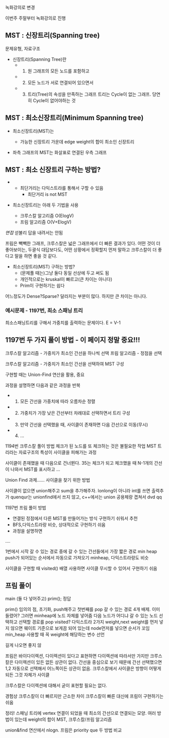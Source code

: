 녹화강의로 변경

이번주 주말부터 녹화강의로 진행

## MST : 신장트리(Spanning tree) 
문제유형, 자료구조

* 신장트리(Spanning Tree)란
    * 1) 원 그래프의 모든 노드를 포함하고
    * 2) 모든 노드가 서로 연결되어 있으면서
    * 3) 트리(Tree)의 속성을 만족하는 그래프
트리는 Cycle이 없는 그래프. 당연히 Cycle이 없어야하는 것

## MST : 최소신장트리(Minimum Spanning tree)
* 최소신장트리(MST)는 
    * 가능한 신장트리 가운데 edge weight의 합이 최소인 신장트리

* 좌측 그래프의 MST는 화살표로 연결된 우측 그래프

## MST : 최소 신장트리 구하는 방법?
* 
    * 최단거리는 다익스트라를 통해서 구할 수 있음
        * 최단거리 is not MST

* 최소신장트리는 아래 두 기법을 사용
    * 크루스칼 알고리즘
            O(ElogV)
    * 프림 알고리즘
            O(V+ElogV)

*면접* 섣불리 답을 내려서는 안됨

프림은 빽빽한 그래프, 크루스칼은 넓은 그래프에서 더 빠른 결과가 있다.
어떤 것이 더 좋아보이는, 두괄식 대답보다도, 어떤 상황에서 정확할지 먼저 말하고 크루스칼이 더 좋다고 말을 하면 좋을 것 같다.

* 최소신장트리(MST) 구하는 방법?
    * (문제풀 때는)그냥 둘다 동일 선상에 두고 써도 됨
    * 개인적으로는 kruskal이 빠르고(큰 차이는 아니다)
    * Prim이 구현하기는 쉽다

어느정도가 Dense?Sparse? 달라지는 부분이 많다. 하지만 큰 차이는 아니다.

### 예시문제 - 1197번, 최소 스패닝 트리

최소스패닝트리를 구해서 가중치를 출력하는 문제이다.
E = V-1

## 1197번 두 가지 풀이 방법 - 이 페이지 정말 중요!!!
크루스칼 알고리즘 - 가중치가 최소인 간선을 하나씩 선택
프림 알고리즘 - 정점을 선택

크루스칼 알고리즘 - 가중치가 최소인 간선을 선택하여 MST 구성

구현할 때는 Union-Find 연산을 활용, 중요

과정을 설명하면 다음과 같은 과정을 반복
* 1. 모든 간선을 가중치에 따라 오름차순 정렬
* 2. 가중치가 가장 낮은 간선부터 차례대로 선택하면서 트리 구성
* 3. 만약 간선을 선택했을 때, 사이클이 존재하면 다음 간선으로 이동(무시)
* 4. ...

1194번 크루스칼 풀이 방법
체크가 된 노드를 또 체크하는 것은 불필요한 작업
MST 트리라는 자료구조의 특성이 사이클을 피해가는 과정

사이클이 존재했을 때 다음으로 건너뛴다.
35는 체크가 되고 체크했을 때 N-1개의 간선이 나와서 MST를 표시하고 ...

Union Find 과제...... 사이클을 찾기 위한 방법

사이클이 없으면 union해주고 sum을 추가해주자.
lonlong이 아니라 int를 쓰면 출력추가
quenqur는 unionfind에서 쓰지 않고, c++에서는 union 공용체랑 겹쳐서 dvd qq


1197번 프림 풀이 방법
* 연결된 정점에서 다른 MST를 만들어가는 방식
구현하기 쉬워서 추천
* BFS,다익스트라랑 비슷, 상대적으로 구현하기 쉬움
* 과정을 설명하면 

....

1번에서 시작 갈 수 있는 경로 중에 
갈 수 있는 간선들에서 가장 짧은 경로
min heap
push가 되어있는 순서에서 자동으로 가져오기
minheap, 다익스트라랑도 비슷

사이클을 구현할 때 visited() 배열 사용하면 사이클 무시할 수 있어서 구현하기 쉬움

## 프림 풀이
main (둘 다 넣어주고)
prim();
정답

prim() 
임의의 점, 초기화,  push해주고 첫번째를 pop 갈 수 있는 경로 4개 배제.
이미 들렸어? 그러면 minheap에 노드 자체를 넣어줌
다음 노드가 어디냐
갈 수 있는 노드 선택하고 선택할 경로를 pop
visited? 
다익스트라 2가지 weight,next
weight를 먼저 넣지 않으면 웨이트 기준으로 보게끔 되어 있는데 node먼저를 넣으면 순서가 꼬임
min_heap 사용할 때 꼭 weight에 해당하는 변수 선언

길게 나오면 좋지 않

프림은 바이다이렉션, 다이렉션이 있다고 표현하면 다이렉션에 따라서만 가지만
크루스칼은 다이렉션이 있든 없든 상관이 없다. 간선을 중심으로 보기 때문에 간선 선택했으면 1,2 자동으로 선택해서 어느쪽이든 상관이 없음.
크루스칼에서 사이클은 방향이 어떻게 되든 그것 자체가 사이클

크루스칼은 다이렉션에 대해서 굳이 표현할 필요는 없다.

경험상 크루스칼이 더 빠르지만 근소한 차이
크루스칼이 빠른 대신에 프림이 구현하기는 쉬움

정리! 스패닝 트리에 vertex 연결이 되었을 때 최소의 간선으로 연결되는 모양. 여러 방법이 있는데 weight의 합이 MST, 크루스칼/프림 알고리즘 

union&find 연산에서 nlogn.
프림은 priority que
두 방법 비교